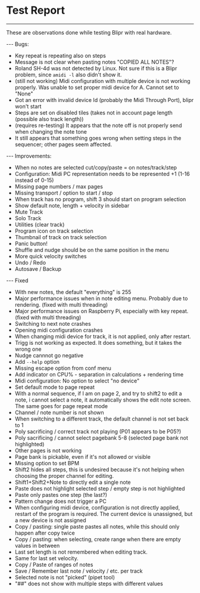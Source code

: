 # Test Report

---

These are observations done while testing Blipr with real hardware.

--- Bugs:

- Key repeat is repeating also on steps
- Message is not clear when pasting notes "COPIED ALL NOTES"?
- Roland SH-4d was not detected by Linux. Not sure if this is a Blipr problem, since `amidi -l` also didn't show it.
- (still not working) Midi configuration with multiple device is not working properly. Was unable to set proper midi device for A. Cannot set to "None"
- Got an error with invalid device Id (probably the Midi Through Port), blipr won't start
- Steps are set on disabled tiles (takes not in account page length (possible also track length))
- (requires re-testing) It appears that the note off is not properly send when changing the note tone
- It still appears that something goes wrong when setting steps in the sequencer; other pages seem affected.

--- Improvements:

- When no notes are selected cut/copy/paste = on notes/track/step
- Configuration: Midi PC representation needs to be represented +1 (1-16 instead of 0-15)
- Missing page numbers / max pages
- Missing transport / option to start / stop
- When track has no program, shift 3 should start on program selection
- Show default note, length + velocity in sidebar
- Mute Track
- Solo Track
- Utilities (clear track)
- Program icon on track selection
- Thumbnail of track on track selection
- Panic button!
- Shuffle and nudge should be on the same position in the menu
- More quick velocity switches
- Undo / Redo
- Autosave / Backup

--- Fixed

- With new notes, the default "everything" is 255
- Major performance issues when in note editing menu. Probably due to rendering. (fixed with multi threading)
- Major performance issues on Raspberry Pi, especially with key repeat. (fixed with multi threading)
- Switching to next note crashes
- Opening midi configuration crashes
- When changing midi device for track, it is not applied, only after restart.
- Trigg is not working as expected. It does something, but it takes the wrong one
- Nudge cannnot go negative
- Add `--help` option
- Missing escape option from conf menu
- Add indicator on CPU% - separation in calculations + rendering time
- Midi configuration: No option to select "no device"
- Set default mode to page repeat
- With a normal sequence, if I am on page 2, and try to shift2 to edit a note, i cannot select a note, it automatically shows the edit note screen. The same goes for page repeat mode
- Channel / note number is not shown
- When switching to a different track, the default channel is not set back to 1
- Poly sacrificing / correct track not playing (P01 appears to be P05?)
- Poly sacrificing / cannot select pagebank 5-8 (selected page bank not highlighted)
- Other pages is not working
- Page bank is pickable, even if it's not allowed or visible
- Missing option to set BPM
- Shift2 hides all steps, this is undesired because it's not helping when choosing the proper channel for editing.
- Shift1+Shift2+Note to directly edit a single note
- Paste does not highlight selected step / empty step is not highlighted
- Paste only pastes one step (the last?)
- Pattern change does not trigger a PC
- When configuring midi device, configuration is not directly applied, restart of the program is required. The current device is unassigned, but a new device is not assigned
- Copy / pasting: single paste pastes all notes, while this should only happen after copy twice
- Copy / pasting: when selecting, create range when there are empty values in between
- Last set length is not remembered when editing track.
- Same for last set velocity.
- Copy / Paste of ranges of notes
- Save / Remember last note / velocity / etc. per track
- Selected note is not "picked" (pipet tool)
- "##" does not show with multiple steps with different values
